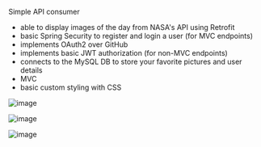 Simple API consumer

- able to display images of the day from NASA's API using Retrofit
- basic Spring Security to register and login a user (for MVC endpoints)
- implements OAuth2 over GitHub
- implements basic JWT authorization (for non-MVC endpoints)
- connects to the MySQL DB to store your favorite pictures and user details
- MVC
- basic custom styling with CSS

![image](https://github.com/PavelSlimBilek/NASA-APOD/assets/140346419/72635ffa-3b4b-40c6-95c1-4850f623c156)

![image](https://github.com/PavelSlimBilek/NASA-APOD/assets/140346419/c29f3130-6788-49f0-a458-6cc37ff70d57)

![image](https://github.com/PavelSlimBilek/NASA-APOD/assets/140346419/ddc3ad02-c47d-47aa-b4b7-813acbbb137b)
